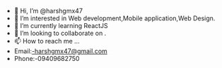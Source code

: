 - 👋 Hi, I’m @harshgmx47
- 👀 I’m interested in Web development,Mobile application,Web Design.
- 🌱 I’m currently learning ReactJS
- 💞️ I’m looking to collaborate on .
- 📫 How to reach me ...
- Email:-harshgmx47@gmail.com 
- Phone:-09409682750

<!---
harshgmx47/harshgmx47 is a ✨ special ✨ repository because its `README.md` (this file) appears on your GitHub profile.
You can click the Preview link to take a look at your changes.
--->
